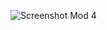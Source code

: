 ![Screenshot Mod 4](https://github.com/user-attachments/assets/5b1d3de4-618c-47c5-9d2b-5200dcae90a7)
